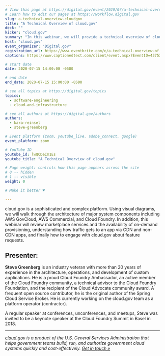 ```yaml
---
# View this page at https://digital.gov/event/2020/07/a-technical-overview-cloudgov
# Learn how to edit our pages at https://workflow.digital.gov
slug: a-technical-overview-cloudgov
title: "A Technical Overview of cloud.gov"
deck: ""
kicker: "cloud.gov"
summary: "In this webinar, we will provide a technical overview of cloud.gov including a visual representation of its architecture, marketplace services, content delivery networks, and how to engage with cloud.gov."
host: "cloud.gov"
event_organizer: "Digital.gov"
registration_url: https://www.eventbrite.com/e/a-technical-overview-of-cloudgov-tickets-111824664582
captions: https://www.captionedtext.com/client/event.aspx?EventID=4375344&CustomerID=321

# start date
date: 2020-07-15 14:00:00 -0500

# end date
end_date: 2020-07-15 15:00:00 -0500

# see all topics at https://digital.gov/topics
topics: 
  - software-engineering
  - cloud-and-infrastructure

# see all authors at https://digital.gov/authors
authors: 
  - kara-reinsel
  - steve-greenberg

# Event platform (zoom, youtube_live, adobe_connect, google)
event_platform: zoom

# YouTube ID
youtube_id: lwQCDeIm1Es
youtube_title: "A Technical Overview of cloud.gov"

# Page weight: controls how this page appears across the site
# 0 -- hidden
# 1 -- visible
weight: 0

# Make it better ♥

---
```


cloud.gov is a sophisticated and complex platform. Using visual diagrams, we will walk through the architecture of major system components including AWS GovCloud, AWS Commercial, and Cloud Foundry. In addition, this webinar will review marketplace services and the availability of on-demand provisioning, understanding how traffic gets to an app via CDN and non-CDN apps, and finally how to engage with cloud.gov about feature requests.

## Presenter:

**Steve Greenberg** is an industry veteran with more than 20 years of experience in the architecture, operations, and development of custom applications. He is a proud Cloud Foundry Ambassador, an active member of the Cloud Foundry community, a technical advisor to the Cloud Foundry Foundation, and the recipient of the Cloud Advocate community award. A frequent open source contributor, he is the original author of the Spring Cloud Service Broker. He is currently working on the cloud.gov team as a platform operator (contractor).

A regular speaker at conferences, unconferences, and meetups, Steve was invited to be a keynote speaker at the Cloud Foundry Summit in Basel in 2018.

---

*[cloud.gov](https://cloud.gov/) is a product of the U.S. General Services Administration that helps government teams build, run, and authorize government cloud systems quickly and cost-effectively. [Get in touch »](https://cloud.gov/docs/help/)*
